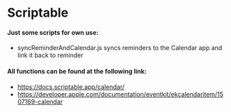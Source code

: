 # Scriptable 
#### Just some scripts for own use:
- syncReminderAndCalendar.js
syncs reminders to the Calendar app and link it back to reminder

#### All functions can be found at the following link:
- https://docs.scriptable.app/calendar/
- https://developer.apple.com/documentation/eventkit/ekcalendaritem/1507169-calendar
